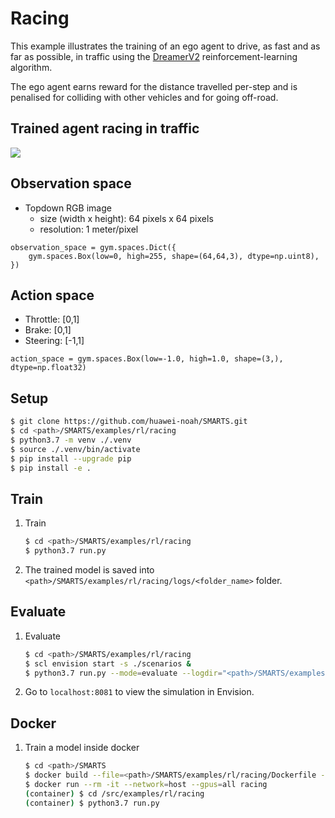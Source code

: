 # Racing
This example illustrates the training of an ego agent to drive, as fast and as far as possible, in traffic using the [DreamerV2](https://github.com/danijar/dreamerv2) reinforcement-learning algorithm.

The ego agent earns reward for the distance travelled per-step and is penalised for colliding with other vehicles and for going off-road.

## Trained agent racing in traffic
![](./docs/_static/racing.gif)

## Observation space
+ Topdown RGB image 
    + size (width x height): 64 pixels x 64 pixels
    + resolution: 1 meter/pixel
```
observation_space = gym.spaces.Dict({
    gym.spaces.Box(low=0, high=255, shape=(64,64,3), dtype=np.uint8),
})
```

## Action space
+ Throttle: [0,1]
+ Brake: [0,1]
+ Steering: [-1,1]
```
action_space = gym.spaces.Box(low=-1.0, high=1.0, shape=(3,), dtype=np.float32)
```

## Setup
```bash
$ git clone https://github.com/huawei-noah/SMARTS.git
$ cd <path>/SMARTS/examples/rl/racing
$ python3.7 -m venv ./.venv
$ source ./.venv/bin/activate
$ pip install --upgrade pip
$ pip install -e .
```

## Train
1. Train
    ```bash
    $ cd <path>/SMARTS/examples/rl/racing
    $ python3.7 run.py 
    ```
1. The trained model is saved into `<path>/SMARTS/examples/rl/racing/logs/<folder_name>` folder.

## Evaluate
1. Evaluate
    ```bash
    $ cd <path>/SMARTS/examples/rl/racing
    $ scl envision start -s ./scenarios &
    $ python3.7 run.py --mode=evaluate --logdir="<path>/SMARTS/examples/rl/racing/logs/<folder_name>" --head
    ```
1. Go to `localhost:8081` to view the simulation in Envision.

## Docker
1. Train a model inside docker
    ```bash
    $ cd <path>/SMARTS
    $ docker build --file=<path>/SMARTS/examples/rl/racing/Dockerfile --network=host --tag=racing <path>/SMARTS
    $ docker run --rm -it --network=host --gpus=all racing
    (container) $ cd /src/examples/rl/racing
    (container) $ python3.7 run.py
    ```